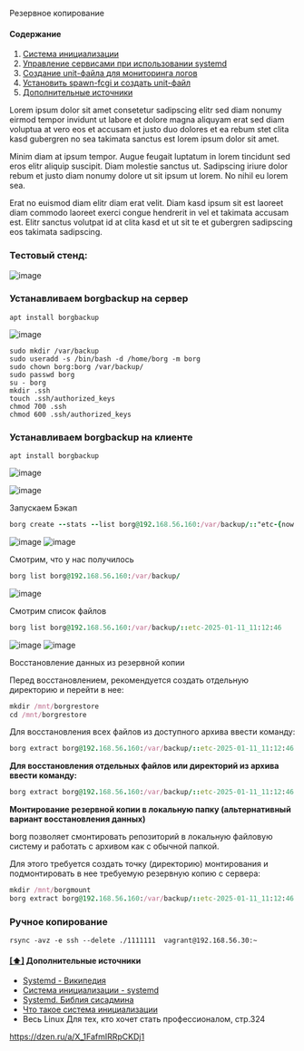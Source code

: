 Резервное копирование

#### <a name='toc'>Содержание</a>

1. [Система инициализации](#initialization_system)
2. [Управление сервисами при использовании systemd](#managing_services)
3. [Создание unit-файла для мониторинга логов](#create_unit_file)
4. [Установить spawn-fcgi и создать unit-файл](#create_init_spawn)
5. [Дополнительные источники](#recommended_sources)

Lorem ipsum dolor sit amet consetetur sadipscing elitr sed diam nonumy eirmod tempor invidunt ut labore et dolore magna aliquyam erat sed diam voluptua at vero eos et accusam et justo duo dolores et ea rebum stet clita kasd gubergren no sea takimata sanctus est lorem ipsum dolor sit amet.

Minim diam at ipsum tempor. Augue feugait luptatum in lorem tincidunt sed eros elitr aliquip suscipit. Diam molestie sanctus ut. Sadipscing iriure dolor rebum et justo diam nonumy dolore ut sit ipsum ut lorem. No nihil eu lorem sea.

Erat no euismod diam elitr diam erat velit. Diam kasd ipsum sit est laoreet diam commodo laoreet exerci congue hendrerit in vel et takimata accusam est. Elitr sanctus volutpat id at clita kasd et ut sit te et gubergren sadipscing eos takimata sadipscing.

### Тестовый стенд:

![image](https://github.com/user-attachments/assets/ecd995b2-da3f-4f61-b28d-fc495362a613)


### Устанавливаем borgbackup на сервер 

```
apt install borgbackup
```

![image](https://github.com/user-attachments/assets/8e4b67df-7ecf-43d9-a74b-7194cb55dcb6)

```
sudo mkdir /var/backup
sudo useradd -s /bin/bash -d /home/borg -m borg
sudo chown borg:borg /var/backup/
sudo passwd borg
su - borg
mkdir .ssh
touch .ssh/authorized_keys
chmod 700 .ssh
chmod 600 .ssh/authorized_keys

```



### Устанавливаем borgbackup на клиенте

```
apt install borgbackup
```

![image](https://github.com/user-attachments/assets/1ec2760a-1729-4db1-a221-f01155998567)


![image](https://github.com/user-attachments/assets/92e1dbed-3304-4e87-800c-be8055eae65d)


Запускаем Бэкап

```ruby
borg create --stats --list borg@192.168.56.160:/var/backup/::"etc-{now:%Y-%m-%d_%H:%M:%S}" /etc
```

![image](https://github.com/user-attachments/assets/797d273a-0910-4b2f-8976-5c93fe0e8afd)
![image](https://github.com/user-attachments/assets/64fc6cd2-0815-45b0-910f-248c91a8aee5)

Смотрим, что у нас получилось

```ruby
borg list borg@192.168.56.160:/var/backup/
```

![image](https://github.com/user-attachments/assets/5f309f55-7156-472b-8605-6bd984daf266)

Смотрим список файлов

```ruby
borg list borg@192.168.56.160:/var/backup/::etc-2025-01-11_11:12:46
```

![image](https://github.com/user-attachments/assets/79e2285a-a9cd-4dbb-878f-5f4f98b7712d)
![image](https://github.com/user-attachments/assets/3ef67d64-35ae-43a2-84d0-9d4d02283aac)


Восстановление данных из резервной копии

Перед восстановлением, рекомендуется создать отдельную директорию и перейти в нее:

```ruby
mkdir /mnt/borgrestore
cd /mnt/borgrestore
```

Для восстановления всех файлов из доступного архива ввести команду:

```ruby
borg extract borg@192.168.56.160:/var/backup/::etc-2025-01-11_11:12:46
```

**Для восстановления отдельных файлов или директорий из архива ввести команду:**

```ruby
borg extract borg@192.168.56.160:/var/backup/::etc-2025-01-11_11:12:46 etc/passwd
```

**Монтирование резервной копии в локальную папку (альтернативный вариант восстановления данных)**

borg позволяет смонтировать репозиторий в локальную файловую систему и работать с архивом как с обычной папкой.

Для этого требуется создать точку (директорию) монтирования и подмонтировать в нее требуемую резервную копию с сервера:

```ruby
mkdir /mnt/borgmount
borg extract borg@192.168.56.160:/var/backup/::etc-2025-01-11_11:12:46 /mnt/borgmount
```















### Ручное копирование

```
rsync -avz -e ssh --delete ./1111111  vagrant@192.168.56.30:~
```




#### [[⬆]](#toc) <a name='recommended_sources'>Дополнительные источники</a>

- [Systemd - Википедия](https://ru.wikipedia.org/wiki/Systemd)
- [Система инициализации - systemd](https://basis.gnulinux)
- [Systemd. Библия сисадмина](https://habr.com/ru/companies/)
- [Что такое система инициализации](https://pikabu.ru/story)
- Весь Linux Для тех, кто хочет стать профессионалом, стр.324

https://dzen.ru/a/X_1FafmIRRpCKDj1
